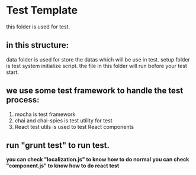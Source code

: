 # Test Template
this folder is used for test.

## in this structure:
data folder is used for store the datas which will be use in test.
setup folder is test system initialize script. the file in this folder will run before your test start.

## we use some test framework to handle the test process:
1. mocha is test framework
2. chai and chai-spies is test utility for test
3. React test utils is used to test React components

## run "grunt test" to run test.
**you can check "localization.js" to know how to do normal**
**you can check "component.js" to know how to do react test**
